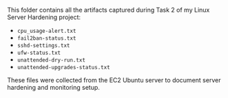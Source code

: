 This folder contains all the artifacts captured during Task 2 of my Linux Server Hardening project:

- `cpu_usage-alert.txt`
- `fail2ban-status.txt`
- `sshd-settings.txt`
- `ufw-status.txt`
- `unattended-dry-run.txt`
- `unattended-upgrades-status.txt`

These files were collected from the EC2 Ubuntu server to document server hardening and monitoring setup.
